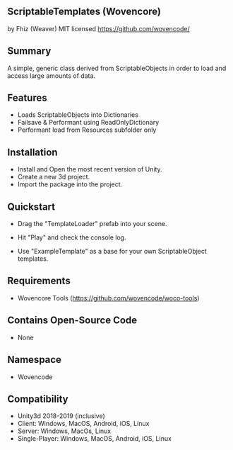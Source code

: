 ScriptableTemplates (Wovencore)
---
by Fhiz (Weaver)
MIT licensed
https://github.com/wovencode/

Summary
---
A simple, generic class derived from ScriptableObjects in order to load and access large
amounts of data.

Features
---
* Loads ScriptableObjects into Dictionaries
* Failsave & Performant using ReadOnlyDictionary
* Performant load from Resources subfolder only

Installation
---
* Install and Open the most recent version of Unity.
* Create a new 3d project.
* Import the package into the project.

Quickstart
---
* Drag the "TemplateLoader" prefab into your scene.
* Hit "Play" and check the console log.

* Use "ExampleTemplate" as a base for your own ScriptableObject templates.


Requirements
---
* Wovencore Tools (https://github.com/wovencode/woco-tools)

Contains Open-Source Code
---
* None

Namespace
---
* Wovencode

Compatibility
---
* Unity3d 2018-2019 (inclusive)
* Client: Windows, MacOS, Android, iOS, Linux
* Server: Windows, MacOs, Linux
* Single-Player: Windows, MacOS, Android, iOS, Linux